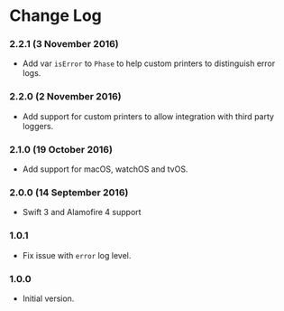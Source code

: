 # Change Log
### 2.2.1 (3 November 2016)
- Add var `isError` to `Phase` to help custom printers to distinguish error logs. 

### 2.2.0 (2 November 2016)
- Add support for custom printers to allow integration with third party loggers. 

### 2.1.0 (19 October 2016)
- Add support for macOS, watchOS and tvOS.

### 2.0.0 (14 September 2016)
- Swift 3 and Alamofire 4 support

### 1.0.1
- Fix issue with `error` log level.

### 1.0.0
- Initial version.